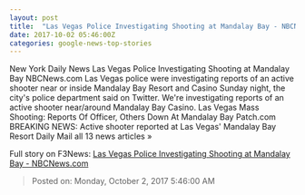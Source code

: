 ```yaml
---
layout: post
title:  "Las Vegas Police Investigating Shooting at Mandalay Bay - NBCNews.com"
date: 2017-10-02 05:46:00Z
categories: google-news-top-stories
---
```


New York Daily News Las Vegas Police Investigating Shooting at Mandalay Bay NBCNews.com Las Vegas police were investigating reports of an active shooter near or inside Mandalay Bay Resort and Casino Sunday night, the city's police department said on Twitter. We're investigating reports of an active shooter near/around Mandalay Bay Casino. Las Vegas Mass Shooting: Reports Of Officer, Others Down At Mandalay Bay Patch.com BREAKING NEWS: Active shooter reported at Las Vegas' Mandalay Bay Resort Daily Mail all 13 news articles »


Full story on F3News: [Las Vegas Police Investigating Shooting at Mandalay Bay - NBCNews.com](http://www.f3nws.com/n/FNaPbE)

> Posted on: Monday, October 2, 2017 5:46:00 AM
